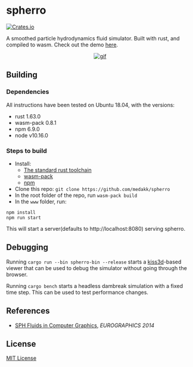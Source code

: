 # spherro
[![Crates.io](https://img.shields.io/crates/v/spherro.svg)](https://crates.io/crates/spherro)

A smoothed particle hydrodynamics fluid simulator. Built with rust, and compiled to wasm. Check out the demo [here](https://apps.karthikkaranth.me/spherro/).

<p align="center">
   <a href="https://giant.gfycat.com/JovialBabyishBalloonfish.webm"><img src="https://thumbs.gfycat.com/JovialBabyishBalloonfish-small.gif" alt="gif"></a>
</p>

## Building

### Dependencies
All instructions have been tested on Ubuntu 18.04, with the versions:
* rust 1.63.0
* wasm-pack 0.8.1
* npm 6.9.0
* node v10.16.0

### Steps to build
* Install:
    * [The standard rust toolchain](https://www.rust-lang.org/tools/install)
    * [wasm-pack](https://rustwasm.github.io/wasm-pack/installer/)
    * [npm](https://www.npmjs.com/get-npm)
* Clone this repo: `git clone https://github.com/medakk/spherro`
* In the root folder of the repo, run `wasm-pack build`
* In the `www` folder, run: 

```
npm install
npm run start
```

This will start a server(defaults to http://localhost:8080) serving spherro.

## Debugging

Running `cargo run --bin spherro-bin --release` starts a [kiss3d](https://docs.rs/kiss3d/0.20.1/kiss3d/)-based viewer that can be used to debug the simulator without going through the browser.

Running `cargo bench` starts a headless dambreak simulation with a fixed time step. This can be used to test performance changes.

## References

* [SPH Fluids in Computer Graphics](https://cg.informatik.uni-freiburg.de/publications/2014_EG_SPH_STAR.pdf), _EUROGRAPHICS 2014_

## License

[MIT License](LICENSE)
